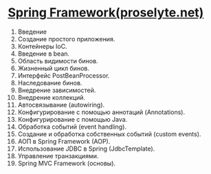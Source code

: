 <a href ="http://proselyte.net/tutorials/spring-tutorial-full-version/">Spring Framework(proselyte.net)</a>
====================================================================================
1. Введение
2. Создание простого приложения.
3. Контейнеры IoC.
4. Введение в bean.
5. Область видимости бинов.
6. Жизненный цикл бинов.
7. Интерфейс PostBeanProcessor.
8. Наследование бинов.
9. Внедрение зависимостей.
10. Внедрение коллекций.
11. Автосвязывание (autowiring).
12. Конфигурирование с помощью аннотаций (Annotations).
13. Конфигурирование с помощью Java.
14. Обработка событий (event handling).
15. Создание и обработка собственных событий (custom events).
16. АОП в Spring Framework (AOP).
17. Использование JDBC в Spring (JdbcTemplate).
18. Управление транзакциями.
19. Spring MVC Framework (основы).